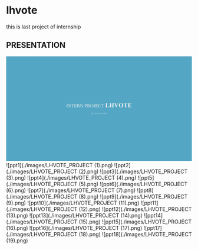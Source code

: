# lhvote
this is last project of internship
## PRESENTATION
![ppt0](./images/LHVOTE_PROJECT.png)
![ppt1](./images/LHVOTE_PROJECT (1).png)
![ppt2](./images/LHVOTE_PROJECT (2).png)
![ppt3](./images/LHVOTE_PROJECT (3).png)
![ppt4](./images/LHVOTE_PROJECT (4).png)
![ppt5](./images/LHVOTE_PROJECT (5).png)
![ppt6](./images/LHVOTE_PROJECT (6).png)
![ppt7](./images/LHVOTE_PROJECT (7).png)
![ppt8](./images/LHVOTE_PROJECT (8).png)
![ppt9](./images/LHVOTE_PROJECT (9).png)
![ppt10](./images/LHVOTE_PROJECT (11).png)
![ppt11](./images/LHVOTE_PROJECT (12).png)
![ppt12](./images/LHVOTE_PROJECT (13).png)
![ppt13](./images/LHVOTE_PROJECT (14).png)
![ppt14](./images/LHVOTE_PROJECT (15).png)
![ppt15](./images/LHVOTE_PROJECT (16).png)
![ppt16](./images/LHVOTE_PROJECT (17).png)
![ppt17](./images/LHVOTE_PROJECT (18).png)
![ppt18](./images/LHVOTE_PROJECT (19).png)
